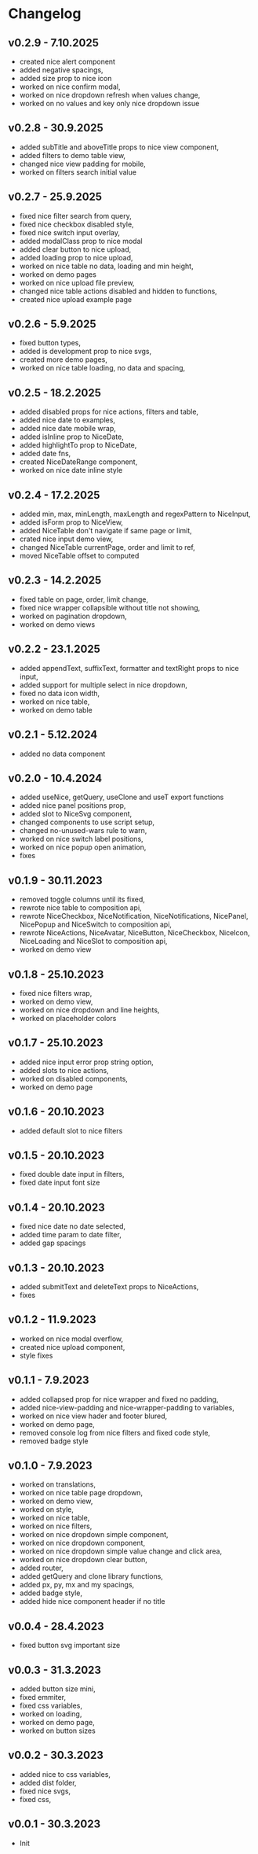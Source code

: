 # Changelog

## **v0.2.9** - 7.10.2025

- created nice alert component
- added negative spacings,
- added size prop to nice icon
- worked on nice confirm modal,
- worked on nice dropdown refresh when values change,
- worked on no values and key only nice dropdown issue

## **v0.2.8** - 30.9.2025

- added subTitle and aboveTitle props to nice view component,
- added filters to demo table view,
- changed nice view padding for mobile,
- worked on filters search initial value

## **v0.2.7** - 25.9.2025

- fixed nice filter search from query,
- fixed nice checkbox disabled style,
- fixed nice switch input overlay,
- added modalClass prop to nice modal
- added clear button to nice upload,
- added loading prop to nice upload,
- worked on nice table no data, loading and min height,
- worked on demo pages
- worked on nice upload file preview,
- changed nice table actions disabled and hidden to functions,
- created nice upload example page

## **v0.2.6** - 5.9.2025

- fixed button types,
- added is development prop to nice svgs,
- created more demo pages,
- worked on nice table loading, no data and spacing,

## **v0.2.5** - 18.2.2025

- added disabled props for nice actions, filters and table,
- added nice date to examples,
- added nice date mobile wrap,
- added isInline prop to NiceDate,
- added highlightTo prop to NiceDate,
- added date fns,
- created NiceDateRange component,
- worked on nice date inline style

## **v0.2.4** - 17.2.2025

- added min, max, minLength, maxLength and regexPattern to NiceInput,
- added isForm prop to NiceView,
- added NiceTable don't navigate if same page or limit,
- crated nice input demo view,
- changed NiceTable currentPage, order and limit to ref,
- moved NiceTable offset to computed

## **v0.2.3** - 14.2.2025

- fixed table on page, order, limit change,
- fixed nice wrapper collapsible without title not showing,
- worked on pagination dropdown,
- worked on demo views

## **v0.2.2** - 23.1.2025

- added appendText, suffixText, formatter and textRight props to nice input,
- added support for multiple select in nice dropdown,
- fixed no data icon width,
- worked on nice table,
- worked on demo table

## **v0.2.1** - 5.12.2024

- added no data component

## **v0.2.0** - 10.4.2024

- added useNice, getQuery, useClone and useT export functions
- added nice panel positions prop,
- added slot to NiceSvg component,
- changed components to use script setup,
- changed no-unused-wars rule to warn,
- worked on nice switch label positions,
- worked on nice popup open animation,
- fixes

## **v0.1.9** - 30.11.2023

- removed toggle columns until its fixed,
- rewrote nice table to composition api,
- rewrote NiceCheckbox, NiceNotification, NiceNotifications, NicePanel, NicePopup and NiceSwitch to composition api,
- rewrote NiceActions, NiceAvatar, NiceButton, NiceCheckbox, NiceIcon, NiceLoading and NiceSlot to composition api,
- worked on demo view

## **v0.1.8** - 25.10.2023

- fixed nice filters wrap,
- worked on demo view,
- worked on nice dropdown and line heights,
- worked on placeholder colors

## **v0.1.7** - 25.10.2023

- added nice input error prop string option,
- added slots to nice actions,
- worked on disabled components,
- worked on demo page

## **v0.1.6** - 20.10.2023

- added default slot to nice filters

## **v0.1.5** - 20.10.2023

- fixed double date input in filters,
- fixed date input font size

## **v0.1.4** - 20.10.2023

- fixed nice date no date selected,
- added time param to date filter,
- added gap spacings

## **v0.1.3** - 20.10.2023

- added submitText and deleteText props to NiceActions,
- fixes

## **v0.1.2** - 11.9.2023

- worked on nice modal overflow,
- created nice upload component,
- style fixes

## **v0.1.1** - 7.9.2023

- added collapsed prop for nice wrapper and fixed no padding,
- added nice-view-padding and nice-wrapper-padding to variables,
- worked on nice view hader and footer blured,
- worked on demo page,
- removed console log from nice filters and fixed code style,
- removed badge style

## **v0.1.0** - 7.9.2023

- worked on translations,
- worked on nice table page dropdown,
- worked on demo view,
- worked on style,
- worked on nice table,
- worked on nice filters,
- worked on nice dropdown simple component,
- worked on nice dropdown component,
- worked on nice dropdown simple value change and click area,
- worked on nice dropdown clear button,
- added router,
- added getQuery and clone library functions,
- added px, py, mx and my spacings,
- added badge style,
- added hide nice component header if no title

## **v0.0.4** - 28.4.2023

- fixed button svg important size

## **v0.0.3** - 31.3.2023

- added button size mini,
- fixed emmiter,
- fixed css variables,
- worked on loading,
- worked on demo page,
- worked on button sizes

## **v0.0.2** - 30.3.2023

- added nice to css variables,
- added dist folder,
- fixed nice svgs,
- fixed css,

## **v0.0.1** - 30.3.2023

- Init
